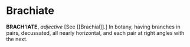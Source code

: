 # Brachiate

**BRACH'IATE**, _adjective_ \[See [[Brachial]].\] In botany, having branches in pairs, decussated, all nearly horizontal, and each pair at right angles with the next.